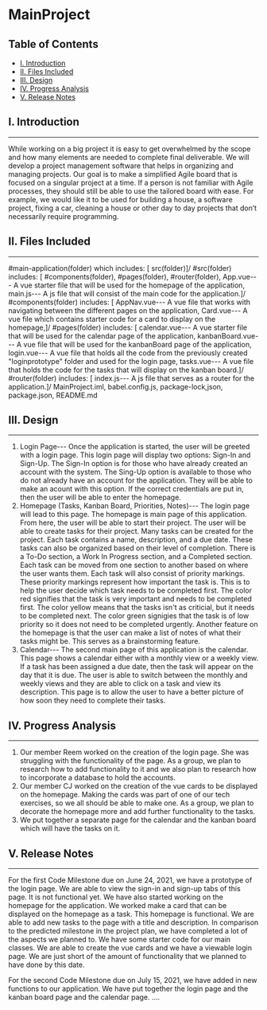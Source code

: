 # MainProject
## Table of Contents
* [I. Introduction](#introduction)
* [II. Files Included](#files-included)
* [III. Design](#design)
* [IV. Progress Analysis](#progress-analysis)
* [V. Release Notes](#release-notes)
## I. Introduction
-------------------
While working on a big project it is easy to get overwhelmed by the scope and how many elements are needed to complete final deliverable. We will develop a project management software that helps in organizing and managing projects. Our goal is to make a simplified Agile board that is focused on a singular project at a time. If a person is not familiar with Agile processes, they should still be able to use the tailored board with ease. For example, we would like it to be used for building a house, a software project, fixing a car, cleaning a house or other day to day projects that don’t necessarily require programming. 
## II. Files Included
------------------
#main-application(folder) which includes: [
src(folder)]/
#src(folder) includes: [
#components(folder),
#pages(folder),
#router(folder),
App.vue---                     A vue starter file that will be used for the homepage of the application,
main.js---                     A js file that will consist of the main code for the application.]/
#components(folder) includes: [
AppNav.vue---                   A vue file that works with navigating between the different pages on the application,
Card.vue---                     A vue file which contains starter code for a card to display on the homepage,]/
#pages(folder) includes: [
calendar.vue---               A vue starter file that will be used for the calendar page of the application,
kanbanBoard.vue---            A vue file that will be used for the kanbanBoard page of the application,
login.vue---                  A vue file that holds all the code from the previously created "loginprototype" folder and used for the login page,
tasks.vue---                  A vue file that holds the code for the tasks that will display on the kanban board.]/
#router(folder) includes: [
index.js---                   A js file that serves as a router for the application.]/
MainProject.iml, babel.config.js, package-lock,json, package.json, 
README.md                      

## III. Design
-----------
1. Login Page--- Once the application is started, the user will be greeted with a login page. This login page will display two options: Sign-In and Sign-Up. The Sign-In option is for those who have already created an account with the system. The Sing-Up option is available to those who do not already have an account for the application. They will be able to make an acount with this option. If the correct credentials are put in, then the user will be able to enter the homepage.
2. Homepage (Tasks, Kanban Board, Priorities, Notes)--- The login page will lead to this page. The homepage is main page of this application. From here, the user will be able to start their project. The user will be able to create tasks for their project. Many tasks can be created for the project. Each task contains a name, description, and a due date. These tasks can also be organized based on their level of completion. There is a To-Do section, a Work In Progress section, and a Completed section. Each task can be moved from one section to another based on where the user wants them. Each task will also consist of priority markings. These priority markings represent how important the task is. This is to help the user decide which task needs to be completed first. The color red signifies that the task is very important and needs to be completed first. The color yellow means that the tasks isn't as criticial, but it needs to be completed next. The color green signigies that the task is of low priority so it does not need to be completed urgently. Another feature on the homepage is that the user can make a list of notes of what their tasks might be. This serves as a brainstorming feature.
3. Calendar--- The second main page of this application is the calendar. This page shows a calendar either with a monthly view or a weekly view. If a task has been assigned a due date, then the task will appear on the day that it is due. The user is able to switch between the monthly and weekly views and they are able to click on a task and view its description. This page is to allow the user to have a better picture of how soon they need to complete their tasks.

## IV. Progress Analysis
----------------------
1. Our member Reem worked on the creation of the login page. She was struggling with the functionality of the page. As a group, we plan to research how to add functionality to it and we also plan to research how to incorporate a database to hold the accounts.
2. Our member CJ worked on the creation of the vue cards to be displayed on the homepage. Making the cards was part of one of our tech exercises, so we all should be able to make one. As a group, we plan to decorate the homepage more and add further functionality to the tasks.
3. We put together a separate page for the calendar and the kanban board which will have the tasks on it.

## V. Release Notes
-------------------
For the first Code Milestone due on June 24, 2021, we have a prototype of the login page. We are able to view the sign-in and sign-up tabs of this page. It is not functional yet. We have also started working on the homepage for the application. We worked make a card that can be displayed on the homepage as a task. This homepage is functional. We are able to add new tasks to the page with a title and description. In comparison to the predicted milestone in the project plan, we have completed a lot of the aspects we planned to. We have some starter code for our main classes. We are able to create the vue cards and we have a viewable login page. We are just short of the amount of functionality that we planned to have done by this date.

For the second Code Milestone due on July 15, 2021, we have added in new functions to our application. We have put together the login page and the kanban board page and the calendar page. ....
